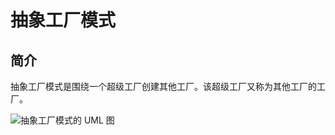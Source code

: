 #  抽象工厂模式

## 简介

抽象工厂模式是围绕一个超级工厂创建其他工厂。该超级工厂又称为其他工厂的工厂。

![抽象工厂模式的 UML 图](https://ldt-typora.oss-cn-shenzhen.aliyuncs.com/img/3E13CDD1-2CD2-4C66-BD33-DECBF172AE03.jpg)
